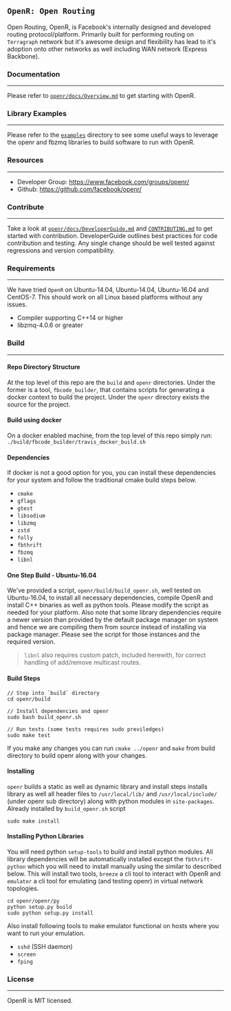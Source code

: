 `OpenR: Open Routing`
---------------------

Open Routing, OpenR, is Facebook's internally designed and developed routing
protocol/platform. Primarily built for performing routing on `Terragraph`
network but it's awesome design and flexibility has lead to it's adoption onto
other networks as well including WAN network (Express Backbone).

### Documentation
---

Please refer to [`openr/docs/Overview.md`](openr/docs/Overview.md) to get
starting with OpenR.

### Library Examples
---

Please refer to the [`examples`](examples) directory to see some useful ways to
leverage the openr and fbzmq libraries to build software to run with OpenR.

### Resources
---

* Developer Group: https://www.facebook.com/groups/openr/
* Github: https://github.com/facebook/openr/

### Contribute
---

Take a look at [`openr/docs/DeveloperGuide.md`](openr/docs/DeveloperGuide.md)
and [`CONTRIBUTING.md`](CONTRIBUTING.md) to get started with contribution.
DeveloperGuide outlines best practices for code contribution and testing. Any
single change should be well tested against regressions and version
compatibility.

### Requirements
---

We have tried `OpenR` on Ubuntu-14.04, Ubuntu-14.04, Ubuntu-16.04 and CentOS-7.
This should work on all Linux based platforms without any issues.

* Compiler supporting C++14 or higher
* libzmq-4.0.6 or greater


### Build
---
#### Repo Directory Structure

At the top level of this repo are the `build` and `openr` directories. Under the
former is a tool, `fbcode_builder`, that contains scripts for generating a
docker context to build the project. Under the `openr` directory exists the
source for the project.

#### Build using docker

On a docker enabled machine, from the top level of this repo simply run:
`./build/fbcode_builder/travis_docker_build.sh`

#### Dependencies

If docker is not a good option for you, you can install these dependencies for
your system and follow the traditional cmake build steps below.

* `cmake`
* `gflags`
* `gtest`
* `libsodium`
* `libzmq`
* `zstd`
* `folly`
* `fbthrift`
* `fbzmq`
* `libnl`

#### One Step Build - Ubuntu-16.04

We've provided a script, `openr/build/build_openr.sh`, well tested on
Ubuntu-16.04, to install all necessary dependencies, compile OpenR and install
C++ binaries as well as python tools. Please modify the script as needed for
your platform. Also note that some library dependencies require a newer version
than provided by the default package manager on system and hence we are
compiling them from source instead of installing via package manager. Please
see the script for those instances and the required version.

> `libnl` also requires custom patch, included herewith, for correct handling
of add/remove multicast routes.

#### Build Steps

```
// Step into `build` directory
cd openr/build

// Install dependencies and openr
sudo bash build_openr.sh

// Run tests (some tests requires sudo previledges)
sudo make test
```

If you make any changes you can run `cmake ../openr` and `make` from build
directory to build openr along with your changes.

#### Installing
`openr` builds a static as well as dynamic library and install steps installs
library as well all header files to `/usr/local/lib/` and `/usr/local/include/`
(under openr sub directory) along with python modules in `site-packages`.
Already installed by `build_openr.sh` script

```
sudo make install
```

#### Installing Python Libraries

You will need python `setup-tools` to build and install python modules. All
library dependencies will be automatically installed except the
`fbthrift-python` which you will need to install manually using the similar to
described below. This will install two tools, `breeze` a cli tool to interact
with OpenR and `emulator` a cli tool for emulating (and testing openr) in
virtual network topologies.

```
cd openr/openr/py
python setup.py build
sudo python setup.py install
```

Also install following tools to make emulator functional on hosts where you want
to run your emulation.
- `sshd` (SSH daemon)
- `screen`
- `fping`

### License
---

OpenR is MIT licensed.

